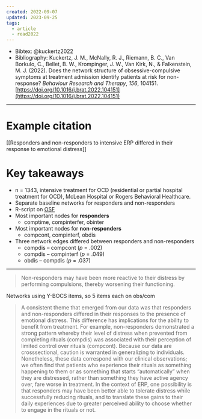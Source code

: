 ```yaml
---
created: 2022-09-07
updated: 2023-09-25
tags:
  - article
  - read2022
---
```

* Bibtex: @kuckertz2022
* Bibliography: Kuckertz, J. M., McNally, R. J., Riemann, B. C., Van Borkulo, C., Bellet, B. W., Krompinger, J. W., Van Kirk, N., & Falkenstein, M. J. (2022). Does the network structure of obsessive-compulsive symptoms at treatment admission identify patients at risk for non-response? _Behaviour Research and Therapy_, _156_, 104151. [https://doi.org/10.1016/j.brat.2022.104151](https://doi.org/10.1016/j.brat.2022.104151)
---
# Example citation

[[Responders and non-responders to intensive ERP differed in their response to emotional distress]]

# Key takeaways
* n = 1343, intensive treatment for OCD (residential or partial hospital treatment for OCD), McLean Hospital or Rogers Behavioral Healthcare.
* Separate baseline networks for responders and non-responders
* R-script on [OSF](https://osf.io/q5rpg)
* Most important nodes for **responders**
	* comptime, compinterfer, obinter
* Most important nodes for **non-responders**
	* compcont, compinterf, obdis
* Three network edges differed between responders and non-responders
	* compdis – compcont (*p* = .002)
	* compdis – compinterf (*p* = .049)
	* obdis – compdis (*p* = .037)

---

> Non-responders may have been more reactive to their distress by performing compulsions, thereby worsening their functioning.


Networks using Y-BOCS items, so 5 items each on obs/com

> A consistent theme that emerged from our data was that responders and non-responders differed in their responses to the presence of emotional distress. This difference has implications for the ability to benefit from treatment. For example, non-responders demonstrated a strong pattern whereby their level of distress when prevented from completing rituals (compdis) was associated with their perception of limited control over rituals (compcont). Because our data are crosssectional, caution is warranted in generalizing to individuals. Nonetheless, these data correspond with our clinical observations; we often find that patients who experience their rituals as something happening to them or as something that starts “automatically” when they are distressed, rather than something they have active agency over, fare worse in treatment. In the context of ERP, one possibility is that responders may have been better able to tolerate distress while successfully reducing rituals, and to translate these gains to their daily experiences due to greater perceived ability to choose whether to engage in the rituals or not.

